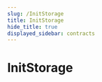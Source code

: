 ```yaml
---
slug: /InitStorage
title: InitStorage
hide_title: true
displayed_sidebar: contracts
---
```


# InitStorage
